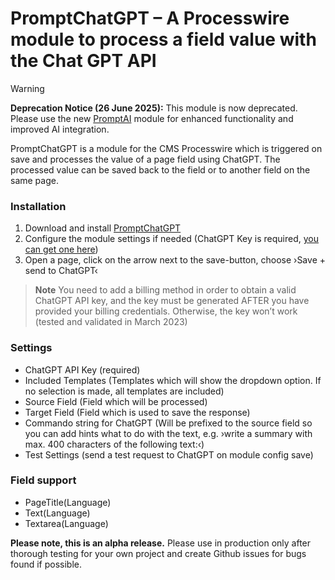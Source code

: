 # PromptChatGPT – A Processwire module to process a field value with the Chat GPT API

> [!WARNING]  
> **Deprecation Notice (26 June 2025):** This module is now deprecated. Please use the new [PromptAI](https://github.com/robertweiss/PromptAI) module for enhanced functionality and improved AI integration.

PromptChatGPT is a module for the CMS Processwire which is triggered on save and processes the value of a page field using ChatGPT. The processed value can be saved back to the field or to another field on the same page.

### Installation
1. Download and install [PromptChatGPT](https://github.com/robertweiss/PromptChatGPT)
2. Configure the module settings if needed (ChatGPT Key is required, [you can get one here](https://platform.openai.com/account/api-keys))
3. Open a page, click on the arrow next to the save-button, choose ›Save + send to ChatGPT‹

> **Note**
> You need to add a billing method in order to obtain a valid ChatGPT API key, and the key must be generated AFTER you have provided your billing credentials. Otherwise, the key won’t work (tested and validated in March 2023)

### Settings
- ChatGPT API Key (required)
- Included Templates (Templates which will show the dropdown option. If no selection is made, all templates are included)
- Source Field (Field which will be processed)
- Target Field (Field which is used to save the response)
- Commando string for ChatGPT (Will be prefixed to the source field so you can add hints what to do with the text, e.g. ›write a summary with max. 400 characters of the following text:‹)
- Test Settings (send a test request to ChatGPT on module config save)

### Field support
- PageTitle(Language)
- Text(Language)
- Textarea(Language)

**Please note, this is an alpha release.** Please use in production only after thorough testing for your own project and create Github issues for bugs found if possible.
